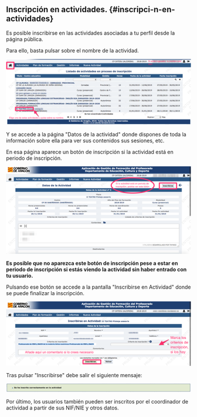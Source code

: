 ## Inscripción en actividades. {#inscripci-n-en-actividades}

Es posible inscribirse en las actividades asociadas a tu perfil desde la página pública.

Para ello, basta pulsar sobre el nombre de la actividad.

![](/assets/inscripcion1.png)

Y se accede a la página "Datos de la actividad" donde dispones de toda la información sobre ella para ver sus contenidos sus sesiones, etc.

En esa página aparece un botón de inscripción si la actividad está en periodo de inscripción.

![](/assets/inscripcion2.png)

**Es posible que no aparezca este botón de inscripción pese a estar en periodo de inscripción si estás viendo la actividad sin haber entrado con tu usuario.**

Pulsando ese botón se accede a la pantalla "Inscribirse en Actividad" donde se puede finalizar la inscripción.

![](/assets/inscripcion3.png)

Tras pulsar "Inscribirse" debe salir el siguiente mensaje:

![](/assets/inscripcion4.png)

Por último, los usuarios también pueden ser inscritos por el coordinador de actividad a partir de sus NIF/NIE y otros datos.
